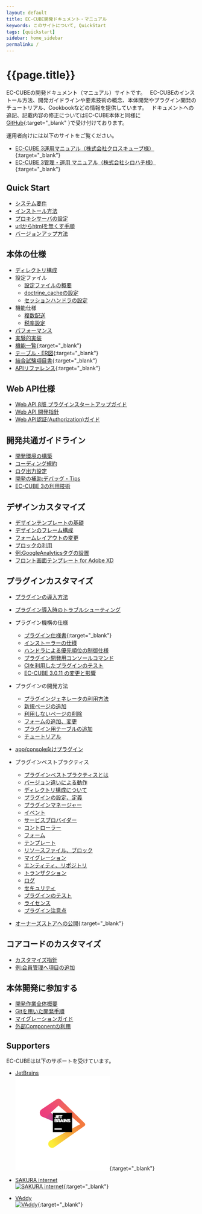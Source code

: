 ```yaml
---
layout: default
title: EC-CUBE開発ドキュメント・マニュアル
keywords: このサイトについて, QuickStart
tags: [quickstart]
sidebar: home_sidebar
permalink: /
---
```


# {{page.title}}

 EC-CUBEの開発ドキュメント（マニュアル）サイトです。    
 EC-CUBEのインストール方法、開発ガイドラインや要素技術の概念、本体開発やプラグイン開発のチュートリアル、Cookbookなどの情報を提供しています。  
 ドキュメントへの追記、記載内容の修正についてはEC-CUBE本体と同様に[GitHub](https://github.com/EC-CUBE/ec-cube.github.io/){:target="_blank"
}で受け付けております。

運用者向けには以下のサイトをご覧ください。

+ [EC-CUBE 3運用マニュアル（株式会社クロスキューブ様）](https://www.xross-cube.com/service/ec-cube%E3%82%AB%E3%82%B9%E3%82%BF%E3%83%9E%E3%82%A4%E3%82%BA/eccube3-manual/){:target="_blank"}
+ [EC-CUBE 3管理・運用 マニュアル（株式会社シロハチ様）](https://www.shiro8.net/manual/v30x/){:target="_blank"}

## Quick Start

+ [システム要件](/quickstart_requirement)
+ [インストール方法](/quickstart_install)
+ [プロキシサーバの設定](/quickstart_proxy)
+ [urlからhtmlを無くす手順](/quickstart_remove-html)
+ [バージョンアップ方法](/quickstart_update)


## 本体の仕様

+ [ディレクトリ構成](/spec_directory-structure)
+ 設定ファイル
	- [設定ファイルの概要](/spec_config)
	- [doctrine_cacheの設定](/spec_doctrine-cache)
	- [セッションハンドラの設定](/spec_session-handler)
+ 機能仕様
	- [複数配送](/spec_multi-shipping)
	- [税率設定](/spec_tax)
+ [パフォーマンス](/spec_performance)
+ [実験的実装](/spec_experimental)
+ [機能一覧](https://github.com/EC-CUBE/eccube3-doc/blob/master/feature_list.xls){:target="_blank"}
+ [テーブル・ER図](https://github.com/EC-CUBE/eccube3-doc/tree/master/ER-D){:target="_blank"}
+ [結合試験項目書](https://github.com/EC-CUBE/eccube3-doc/tree/master/IntegrationTest){:target="_blank"}
+ [APIリファレンス](/api-specifications/master/index.html){:target="_blank"}

## Web API仕様

+ [Web API β版 プラグインスタートアップガイド](/api_startup-guide)
+ [Web API 開発指針](/api_policy)
+ [Web API認証(Authorization)ガイド](/api_authorization)

## 開発共通ガイドライン

+ [開発環境の構築](/guideline_development)
+ [コーディング規約](/guideline_coding-style)
+ [ログ出力設定](/guideline_log)
+ [開発の補助:デバッグ・Tips](/guideline_tips)
+ [EC-CUBE 3の利用技術](/guideline_architecture)


## デザインカスタマイズ

+ [デザインテンプレートの基礎](/design_template)
+ [デザインのフレーム構成](/design_default-frame)
+ [フォームレイアウトの変更](/design_form)
+ [ブロックの利用](/design_block)
+ [例:GoogleAnalyticsタグの設置](/design_analyticsbloc)
+ [フロント画面テンプレート for Adobe XD](http://downloads.ec-cube.net/manual/documents/eccube4_xd_front_template.zip?argument=2qpV46CP&dmai=a5bf51b05bacc5)



## プラグインカスタマイズ

+ [プラグインの導入方法](/plugin_install)
+ [プラグイン導入時のトラブルシューティング](/plugin_troubleshooting)
+ プラグイン機構の仕様
	- [プラグイン仕様書](http://downloads.ec-cube.net/src/manual/v3/plugin.pdf){:target="_blank"}
	- [インストーラーの仕様](/plugin_installer)
	- [ハンドラによる優先順位の制御仕様](/plugin_handler)
	- [プラグイン開発用コンソールコマンド](/plugin_console)
	- [CIを利用したプラグインのテスト](/plugin_test)
	- [EC-CUBE 3.0.11 の変更と影響](/plugin_update-for3011)
+ プラグインの開発方法
	- [プラグインジェネレータの利用方法](/plugin_tutorial-generate)
	- [新規ページの追加](/plugin_tutorial-pageadd)
	- [利用しないページの削除](/plugin_tutorial-pagedelete)
	- [フォームの追加、変更](/plugin_tutorial-form)
	- [プラグイン用テーブルの追加](/plugin_tutorial-table)
	- [チュートリアル](/plugin_tutorial)
+ [app/console向けプラグイン](/plugin_console-plugin)
+ プラグインベストプラクティス
	- [プラグインベストプラクティスとは](plugin_bp_about)
	- [バージョン違いによる動作](plugin_bp_version)
	- [ディレクトリ構成について](plugin_bp_directory)
	- [プラグインの設定、定義](plugin_bp_config)
	- [プラグインマネージャー](plugin_bp_pluginmanager)
	- [イベント](plugin_bp_event)
	- [サービスプロバイダー](plugin_bp_serviceprovider)
	- [コントローラー](plugin_bp_controller)
	- [フォーム](plugin_bp_form)
	- [テンプレート](plugin_bp_template)
	- [リソースファイル、ブロック](plugin_bp_asset)
	- [マイグレーション](plugin_bp_migration)
	- [エンティティ、リポジトリ](plugin_bp_db)
	- [トランザクション](/plugin_update-for3011)
	- [ログ](/guideline_log)
	- [セキュリティ](/plugin_bp_security)
	- [プラグインのテスト](/plugin_test)
	- [ライセンス](/plugin_bp_license)
	- [プラグイン注意点](/plugin_bp_badknowhow)

+ [オーナーズストアへの公開](http://www.ec-cube.net/plugin/){:target="_blank"}

## コアコードのカスタマイズ

+ [カスタマイズ指針](/customize_policy)
+ [例:会員管理へ項目の追加](/customize_example-adminadd)

## 本体開発に参加する

+ [開発作業全体概要](/collaboration_workflow)
+ [Gitを用いた開発手順](/collaboration_githubflow)
+ [マイグレーションガイド](/collaboration_migration)
+ [外部Componentの利用](/collaboration_component)

## Supporters

EC-CUBEは以下のサポートを受けています。

+ [JetBrains](https://www.jetbrains.com/)  
[![JetBrains](/images/logo_JetBrains_4.png)](https://www.jetbrains.com/){:target="_blank"}  

+ [SAKURA internet](https://www.sakura.ad.jp/)  
[![SAKURA internet](/images/3-1-2line-rgb-whiteback.png)](https://www.sakura.ad.jp/){:target="_blank"}  

+ [VAddy](https://vaddy.net/ja/)  
[![VAddy](/images/VAddy_logo.png)](https://vaddy.net/ja/){:target="_blank"}  

